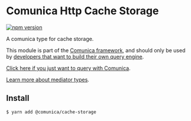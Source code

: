 # Comunica Http Cache Storage

[![npm version](https://badge.fury.io/js/%40comunica%2Fhttp-cache-storage.svg)](https://www.npmjs.com/package/@comunica/http-cache-storage)

A comunica type for cache storage. 

This module is part of the [Comunica framework](https://github.com/comunica/comunica),
and should only be used by [developers that want to build their own query engine](https://comunica.dev/docs/modify/).

[Click here if you just want to query with Comunica](https://comunica.dev/docs/query/).

[Learn more about mediator types](https://comunica.dev/docs/modify/advanced/mediators/#mediator-types).

## Install

```bash
$ yarn add @comunica/cache-storage
```
